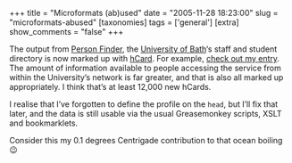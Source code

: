 +++
title = "Microformats (ab)used"
date = "2005-11-28 18:23:00"
slug = "microformats-abused"
[taxonomies]
tags = ['general']
[extra]
show_comments = "false"
+++

The output from [Person Finder](http://www.bath.ac.uk/contact), the [University of Bath](http://www.bath.ac.uk/)‘s staff and student directory is now marked up with [hCard](http://microformats.org/wiki/hCard). For example, [check out my entry](http://www.bath.ac.uk/person/819130 "Phil Wilson on Person Finder, University of Bath"). The amount of information available to people accessing the service from within the University’s network is far greater, and that is also all marked up appropriately. I think that’s at least 12,000 new hCards.

I realise that I’ve forgotten to define the profile on the `head`, but I’ll fix that later, and the data is still usable via the usual Greasemonkey scripts, XSLT and bookmarklets.

Consider this my 0.1 degrees Centrigade contribution to that ocean boiling 😉
